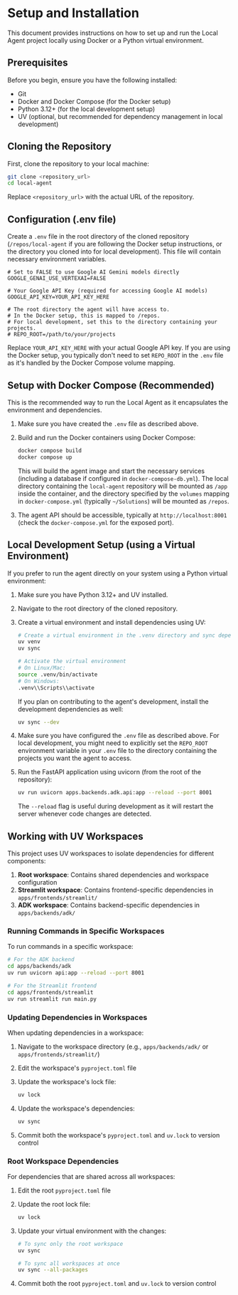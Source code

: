 # Setup and Installation

This document provides instructions on how to set up and run the Local Agent project locally using Docker or a Python virtual environment.

## Prerequisites

Before you begin, ensure you have the following installed:

*   Git
*   Docker and Docker Compose (for the Docker setup)
*   Python 3.12+ (for the local development setup)
*   UV (optional, but recommended for dependency management in local development)

## Cloning the Repository

First, clone the repository to your local machine:

```bash
git clone <repository_url>
cd local-agent
```

Replace `<repository_url>` with the actual URL of the repository.

## Configuration (.env file)

Create a `.env` file in the root directory of the cloned repository (`/repos/local-agent` if you are following the Docker setup instructions, or the directory you cloned into for local development). This file will contain necessary environment variables.

```
# Set to FALSE to use Google AI Gemini models directly
GOOGLE_GENAI_USE_VERTEXAI=FALSE

# Your Google API Key (required for accessing Google AI models)
GOOGLE_API_KEY=YOUR_API_KEY_HERE

# The root directory the agent will have access to. 
# In the Docker setup, this is mapped to /repos.
# For local development, set this to the directory containing your projects.
# REPO_ROOT=/path/to/your/projects
```

Replace `YOUR_API_KEY_HERE` with your actual Google API key. If you are using the Docker setup, you typically don't need to set `REPO_ROOT` in the `.env` file as it's handled by the Docker Compose volume mapping.

## Setup with Docker Compose (Recommended)

This is the recommended way to run the Local Agent as it encapsulates the environment and dependencies.

1.  Make sure you have created the `.env` file as described above.
2.  Build and run the Docker containers using Docker Compose:

    ```bash
    docker compose build
    docker compose up
    ```

    This will build the agent image and start the necessary services (including a database if configured in `docker-compose-db.yml`). The local directory containing the `local-agent` repository will be mounted as `/app` inside the container, and the directory specified by the `volumes` mapping in `docker-compose.yml` (typically `~/Solutions`) will be mounted as `/repos`.

3.  The agent API should be accessible, typically at `http://localhost:8001` (check the `docker-compose.yml` for the exposed port).

## Local Development Setup (using a Virtual Environment)

If you prefer to run the agent directly on your system using a Python virtual environment:

1.  Make sure you have Python 3.12+ and UV installed.
2.  Navigate to the root directory of the cloned repository.
3.  Create a virtual environment and install dependencies using UV:

    ```bash
    # Create a virtual environment in the .venv directory and sync dependencies from pyproject.toml and uv.lock
    uv venv
    uv sync
    
    # Activate the virtual environment
    # On Linux/Mac:
    source .venv/bin/activate
    # On Windows:
    .venv\\Scripts\\activate
    ```

    If you plan on contributing to the agent's development, install the development dependencies as well:

    ```bash
    uv sync --dev
    ```

4.  Make sure you have configured the `.env` file as described above. For local development, you might need to explicitly set the `REPO_ROOT` environment variable in your `.env` file to the directory containing the projects you want the agent to access.

5.  Run the FastAPI application using uvicorn (from the root of the repository):

    ```bash
    uv run uvicorn apps.backends.adk.api:app --reload --port 8001
    ```

    The `--reload` flag is useful during development as it will restart the server whenever code changes are detected.

## Working with UV Workspaces

This project uses UV workspaces to isolate dependencies for different components:

1. **Root workspace**: Contains shared dependencies and workspace configuration
2. **Streamlit workspace**: Contains frontend-specific dependencies in `apps/frontends/streamlit/`
3. **ADK workspace**: Contains backend-specific dependencies in `apps/backends/adk/`

### Running Commands in Specific Workspaces

To run commands in a specific workspace:

```bash
# For the ADK backend
cd apps/backends/adk
uv run uvicorn api:app --reload --port 8001

# For the Streamlit frontend
cd apps/frontends/streamlit
uv run streamlit run main.py
```

### Updating Dependencies in Workspaces

When updating dependencies in a workspace:

1. Navigate to the workspace directory (e.g., `apps/backends/adk/` or `apps/frontends/streamlit/`)
2. Edit the workspace's `pyproject.toml` file
3. Update the workspace's lock file:

   ```bash
   uv lock
   ```

4. Update the workspace's dependencies:

   ```bash
   uv sync
   ```

5. Commit both the workspace's `pyproject.toml` and `uv.lock` to version control

### Root Workspace Dependencies

For dependencies that are shared across all workspaces:

1. Edit the root `pyproject.toml` file
2. Update the root lock file:

   ```bash
   uv lock
   ```

3. Update your virtual environment with the changes:

   ```bash
   # To sync only the root workspace
   uv sync
   
   # To sync all workspaces at once
   uv sync --all-packages
   ```

4. Commit both the root `pyproject.toml` and `uv.lock` to version control
